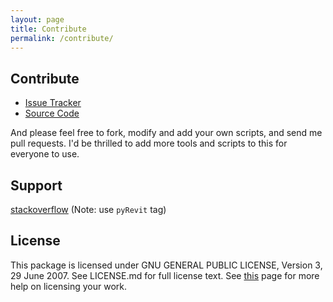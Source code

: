 ```yaml
---
layout: page
title: Contribute
permalink: /contribute/
---
```


## Contribute

- [Issue Tracker](https://github.com/eirannejad/pyRevit/issues)
- [Source Code](https://github.com/eirannejad/pyRevit)

And please feel free to fork, modify and add your own scripts, and send me pull requests. I'd be thrilled to add more tools and scripts to this for everyone to use.

## Support

[stackoverflow](http://stackoverflow.com/questions/tagged/pyrevit) (Note: use `pyRevit` tag)

## License

This package is licensed under  GNU GENERAL PUBLIC LICENSE, Version 3, 29 June 2007.
See LICENSE.md for full license text.
See [this](http://choosealicense.com/) page for more help on licensing your work.